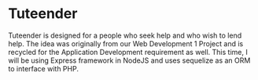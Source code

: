 # Tuteender
Tuteender is designed for a people who seek help and who wish to lend help. The idea was originally from our Web Development 1 Project and is recycled for the Application Development requirement as well. This time, I will be using  Express framework in NodeJS and uses sequelize as an ORM to interface with PHP. 
